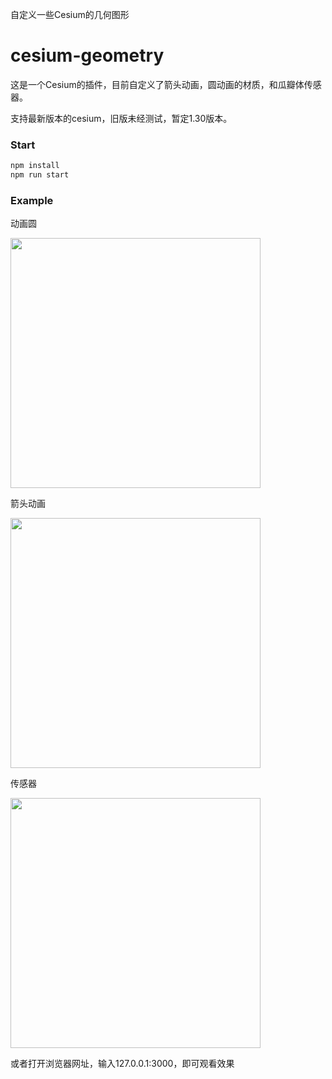 自定义一些Cesium的几何图形

# cesium-geometry

这是一个Cesium的插件，目前自定义了箭头动画，圆动画的材质，和瓜瓣体传感器。

支持最新版本的cesium，旧版未经测试，暂定1.30版本。

### Start
``` bash
npm install
npm run start
```

### Example

动画圆

<img width="400" src="https://github.com/1617301803/cesium-geometry/blob/master/Resource/elliposid.gif"/>

箭头动画

<img width="400" src="https://github.com/1617301803/cesium-geometry/blob/master/Resource/polylineArrow.gif"/>

传感器

<img width="400" src="https://github.com/1617301803/cesium-geometry/blob/master/Resource/sensor.gif"/>

或者打开浏览器网址，输入127.0.0.1:3000，即可观看效果